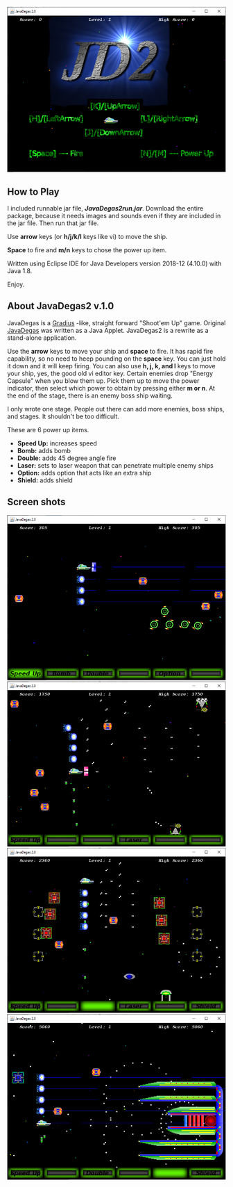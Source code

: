 ![title](./README_img/ss_title0.png)

## How to Play

I included runnable jar file, __*JavaDegas2run.jar*__.  Download the entire package, because it needs images and sounds even if they are included in the jar file.  Then run that jar file.

Use **arrow** keys (or **h/j/k/l** keys like vi) to move the ship.

**Space** to fire and **m/n** keys to chose the power up item.

Written using Eclipse IDE for Java Developers version 2018-12 (4.10.0) with Java 1.8.

Enjoy.

## About JavaDegas2 v.1.0

JavaDegas is a [Gradius](https://en.wikipedia.org/wiki/Gradius_(video_game)) -like, straight forward "Shoot'em Up" game.  Original [JavaDegas](https://github.com/xyz24601/JavaDegas-1.0.1) was written as a Java Applet.  JavaDegas2 is a rewrite as a stand-alone application.

Use the **arrow** keys to move your ship and **space** to fire.  It has rapid fire capability, so no need to heep pounding on the **space** key.  You can just hold it down and it will keep firing.  You can also use **h, j, k, and l** keys to move your ship, yes, the good old vi editor key.  Certain enemies drop "Energy Capsule" when you blow them up.  Pick them up to move the power indicator, then select which power to obtain by pressing either **m or n**.  At the end of the stage, there is an enemy boss ship waiting.

I only wrote one stage.  People out there can add more enemies, boss ships, and stages.  It shouldn't be too difficult.

These are 6 power up items.

* **Speed Up:** increases speed
* **Bomb:** adds bomb
* **Double:** adds 45 degree angle fire
* **Laser:** sets to laser weapon that can penetrate multiple enemy ships
* **Option:** adds option that acts like an extra ship
* **Shield:** adds shield

## Screen shots

![play0](./README_img/ss_play0.png)
![play1](./README_img/ss_play1.png)
![play2](./README_img/ss_play2.png)
![boss0](./README_img/ss_boss0.png)


